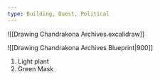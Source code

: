 ```yaml
---
type: Building, Quest, Political
---
```





![[Drawing Chandrakona Archives.excalidraw]]

![[Drawing Chandrakona Archives Blueprint|900]]

1. Light plant
2. Green Mask